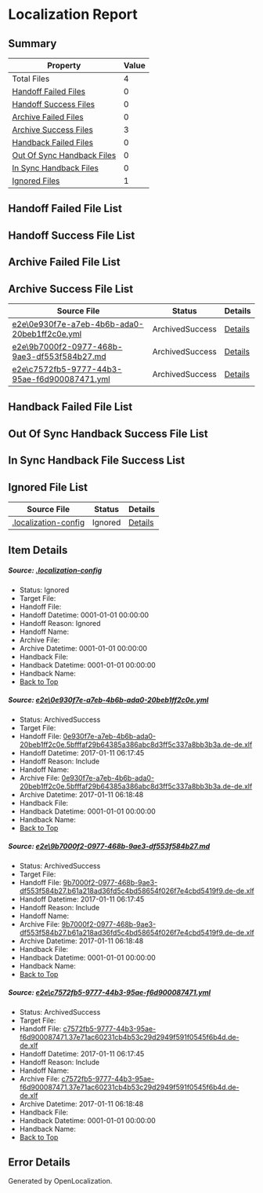 # <a name='report-top'></a> Localization Report

## Summary
 Property | Value 
 -------- | ----- 
 Total Files | 4
[ Handoff Failed Files ](#handoff-failed-list)| 0
[ Handoff Success Files ](#handoff-success-list)| 0
[ Archive Failed Files ](#archive-failed-list)| 0
[ Archive Success Files ](#archive-success-list)| 3
[ Handback Failed Files ](#handback-failed-list)| 0
[ Out Of Sync Handback Files ](#outofsync-handback-success-list)| 0
[ In Sync Handback Files ](#insync-handback-success-list)| 0
[ Ignored Files ](#ignored-list)| 1

## <a name='handoff-failed-list'></a> Handoff Failed File List

## <a name='handoff-success-list'></a> Handoff Success File List

## <a name='archive-failed-list'></a> Archive Failed File List

## <a name='archive-success-list'></a> Archive Success File List
 Source File | Status | Details 
 ----------- | ------ | ------- 
 [e2e\0e930f7e-a7eb-4b6b-ada0-20beb1ff2c0e.yml](https://github.com/OpenLocalizationTestOrg/ol-test0/blob/8119e8cb280fcbce5309feadb96ab3e8d90781d3/e2e/0e930f7e-a7eb-4b6b-ada0-20beb1ff2c0e.yml) | ArchivedSuccess | [Details](#b00e9d0e2c804895aa08767c4c978a38684db1e81)
 [e2e\9b7000f2-0977-468b-9ae3-df553f584b27.md](https://github.com/OpenLocalizationTestOrg/ol-test0/blob/8119e8cb280fcbce5309feadb96ab3e8d90781d3/e2e/9b7000f2-0977-468b-9ae3-df553f584b27.md) | ArchivedSuccess | [Details](#a19dccda37d4b32aa3bc75e65a2acd85242225ea2)
 [e2e\c7572fb5-9777-44b3-95ae-f6d900087471.yml](https://github.com/OpenLocalizationTestOrg/ol-test0/blob/8119e8cb280fcbce5309feadb96ab3e8d90781d3/e2e/c7572fb5-9777-44b3-95ae-f6d900087471.yml) | ArchivedSuccess | [Details](#a9569c48ac2ce4b6574d103bad21b848ce19b9493)

## <a name='handback-failed-list'></a> Handback Failed File List

## <a name='outofsync-handback-success-list'></a> Out Of Sync Handback Success File List

## <a name='insync-handback-success-list'></a> In Sync Handback File Success List

## <a name='ignored-list'></a> Ignored File List
 Source File | Status | Details 
 ----------- | ------ | ------- 
 [.localization-config](https://github.com/OpenLocalizationTestOrg/ol-test0/blob/8119e8cb280fcbce5309feadb96ab3e8d90781d3/.localization-config) | Ignored | [Details](#cb0632cf59c1387fc1742bfb9fa3c47f87e2e5c90)

## Item Details
##### <a name='cb0632cf59c1387fc1742bfb9fa3c47f87e2e5c90'></a> Source: [.localization-config](https://github.com/OpenLocalizationTestOrg/ol-test0/blob/8119e8cb280fcbce5309feadb96ab3e8d90781d3/.localization-config)
* Status: Ignored
* Target File: 
* Handoff File: 
* Handoff Datetime: 0001-01-01 00:00:00
* Handoff Reason: Ignored
* Handoff Name: 
* Archive File: 
* Archive Datetime: 0001-01-01 00:00:00
* Handback File: 
* Handback Datetime: 0001-01-01 00:00:00
* Handback Name: 
* [Back to Top](#report-top)

##### <a name='b00e9d0e2c804895aa08767c4c978a38684db1e81'></a> Source: [e2e\0e930f7e-a7eb-4b6b-ada0-20beb1ff2c0e.yml](https://github.com/OpenLocalizationTestOrg/ol-test0/blob/8119e8cb280fcbce5309feadb96ab3e8d90781d3/e2e/0e930f7e-a7eb-4b6b-ada0-20beb1ff2c0e.yml)
* Status: ArchivedSuccess
* Target File: 
* Handoff File: [0e930f7e-a7eb-4b6b-ada0-20beb1ff2c0e.5bfffaf29b64385a386abc8d3ff5c337a8bb3b3a.de-de.xlf](https://github.com/OpenLocalizationTestOrg/ol-test0-handoff/blob/741f5e7f54f9d395f9c51a562d7746a2e723ecfc/ol-handoff/OpenLocalizationTestOrg/ol-test0-dede/shujia/ht/0e930f7e-a7eb-4b6b-ada0-20beb1ff2c0e.5bfffaf29b64385a386abc8d3ff5c337a8bb3b3a.de-de.xlf)
* Handoff Datetime: 2017-01-11 06:17:45
* Handoff Reason: Include
* Handoff Name: 
* Archive File: [0e930f7e-a7eb-4b6b-ada0-20beb1ff2c0e.5bfffaf29b64385a386abc8d3ff5c337a8bb3b3a.de-de.xlf](https://github.com/OpenLocalizationTestOrg/ol-test0-handoff/blob/e4571430235d2f4d64ebae83b159834b9b42e1a8/ol-archive/OpenLocalizationTestOrg/ol-test0-dede/shujia/ht/0e930f7e-a7eb-4b6b-ada0-20beb1ff2c0e.5bfffaf29b64385a386abc8d3ff5c337a8bb3b3a.de-de.xlf)
* Archive Datetime: 2017-01-11 06:18:48
* Handback File: 
* Handback Datetime: 0001-01-01 00:00:00
* Handback Name: 
* [Back to Top](#report-top)

##### <a name='a19dccda37d4b32aa3bc75e65a2acd85242225ea2'></a> Source: [e2e\9b7000f2-0977-468b-9ae3-df553f584b27.md](https://github.com/OpenLocalizationTestOrg/ol-test0/blob/8119e8cb280fcbce5309feadb96ab3e8d90781d3/e2e/9b7000f2-0977-468b-9ae3-df553f584b27.md)
* Status: ArchivedSuccess
* Target File: 
* Handoff File: [9b7000f2-0977-468b-9ae3-df553f584b27.b61a218ad36fd5c4bd58654f026f7e4cbd5419f9.de-de.xlf](https://github.com/OpenLocalizationTestOrg/ol-test0-handoff/blob/741f5e7f54f9d395f9c51a562d7746a2e723ecfc/ol-handoff/OpenLocalizationTestOrg/ol-test0-dede/shujia/ht/9b7000f2-0977-468b-9ae3-df553f584b27.b61a218ad36fd5c4bd58654f026f7e4cbd5419f9.de-de.xlf)
* Handoff Datetime: 2017-01-11 06:17:45
* Handoff Reason: Include
* Handoff Name: 
* Archive File: [9b7000f2-0977-468b-9ae3-df553f584b27.b61a218ad36fd5c4bd58654f026f7e4cbd5419f9.de-de.xlf](https://github.com/OpenLocalizationTestOrg/ol-test0-handoff/blob/e4571430235d2f4d64ebae83b159834b9b42e1a8/ol-archive/OpenLocalizationTestOrg/ol-test0-dede/shujia/ht/9b7000f2-0977-468b-9ae3-df553f584b27.b61a218ad36fd5c4bd58654f026f7e4cbd5419f9.de-de.xlf)
* Archive Datetime: 2017-01-11 06:18:48
* Handback File: 
* Handback Datetime: 0001-01-01 00:00:00
* Handback Name: 
* [Back to Top](#report-top)

##### <a name='a9569c48ac2ce4b6574d103bad21b848ce19b9493'></a> Source: [e2e\c7572fb5-9777-44b3-95ae-f6d900087471.yml](https://github.com/OpenLocalizationTestOrg/ol-test0/blob/8119e8cb280fcbce5309feadb96ab3e8d90781d3/e2e/c7572fb5-9777-44b3-95ae-f6d900087471.yml)
* Status: ArchivedSuccess
* Target File: 
* Handoff File: [c7572fb5-9777-44b3-95ae-f6d900087471.37e71ac60231cb4b53c29d2949f591f0545f6b4d.de-de.xlf](https://github.com/OpenLocalizationTestOrg/ol-test0-handoff/blob/741f5e7f54f9d395f9c51a562d7746a2e723ecfc/ol-handoff/OpenLocalizationTestOrg/ol-test0-dede/shujia/ht/c7572fb5-9777-44b3-95ae-f6d900087471.37e71ac60231cb4b53c29d2949f591f0545f6b4d.de-de.xlf)
* Handoff Datetime: 2017-01-11 06:17:45
* Handoff Reason: Include
* Handoff Name: 
* Archive File: [c7572fb5-9777-44b3-95ae-f6d900087471.37e71ac60231cb4b53c29d2949f591f0545f6b4d.de-de.xlf](https://github.com/OpenLocalizationTestOrg/ol-test0-handoff/blob/e4571430235d2f4d64ebae83b159834b9b42e1a8/ol-archive/OpenLocalizationTestOrg/ol-test0-dede/shujia/ht/c7572fb5-9777-44b3-95ae-f6d900087471.37e71ac60231cb4b53c29d2949f591f0545f6b4d.de-de.xlf)
* Archive Datetime: 2017-01-11 06:18:48
* Handback File: 
* Handback Datetime: 0001-01-01 00:00:00
* Handback Name: 
* [Back to Top](#report-top)


## Error Details

Generated by OpenLocalization.
